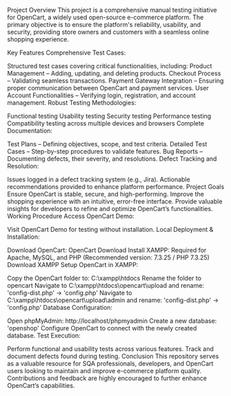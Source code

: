 Project Overview
This project is a comprehensive manual testing initiative for OpenCart, a widely used open-source e-commerce platform. The primary objective is to ensure the platform's reliability, usability, and security, providing store owners and customers with a seamless online shopping experience.

Key Features
Comprehensive Test Cases:

Structured test cases covering critical functionalities, including:
Product Management – Adding, updating, and deleting products.
Checkout Process – Validating seamless transactions.
Payment Gateway Integration – Ensuring proper communication between OpenCart and payment services.
User Account Functionalities – Verifying login, registration, and account management.
Robust Testing Methodologies:

Functional testing
Usability testing
Security testing
Performance testing
Compatibility testing across multiple devices and browsers
Complete Documentation:

Test Plans – Defining objectives, scope, and test criteria.
Detailed Test Cases – Step-by-step procedures to validate features.
Bug Reports – Documenting defects, their severity, and resolutions.
Defect Tracking and Resolution:

Issues logged in a defect tracking system (e.g., Jira).
Actionable recommendations provided to enhance platform performance.
Project Goals
Ensure OpenCart is stable, secure, and high-performing.
Improve the shopping experience with an intuitive, error-free interface.
Provide valuable insights for developers to refine and optimize OpenCart’s functionalities.
Working Procedure
Access OpenCart Demo:

Visit OpenCart Demo for testing without installation.
Local Deployment & Installation:

Download OpenCart: OpenCart Download
Install XAMPP: Required for Apache, MySQL, and PHP (Recommended version: 7.3.25 / PHP 7.3.25)
Download XAMPP
Setup OpenCart in XAMPP:

Copy the OpenCart folder to: C:\xampp\htdocs
Rename the folder to opencart
Navigate to C:\xampp\htdocs\opencart\upload and rename:
'config-dist.php' → 'config.php'
Navigate to C:\xampp\htdocs\opencart\upload\admin and rename:
'config-dist.php' → 'config.php'
Database Configuration:

Open phpMyAdmin: http://localhost/phpmyadmin
Create a new database: 'openshop'
Configure OpenCart to connect with the newly created database.
Test Execution:

Perform functional and usability tests across various features.
Track and document defects found during testing.
Conclusion
This repository serves as a valuable resource for SQA professionals, developers, and OpenCart users looking to maintain and improve e-commerce platform quality. Contributions and feedback are highly encouraged to further enhance OpenCart’s capabilities.

